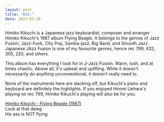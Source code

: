 ```yaml
---
layout: post
title: "831:"
date: 2023-03-28
---
```


Himiko Kikuchi is a Japanese jazz keyboardist, composer and arranger Himiko Kikuchi's 1987 album Flying Beagle. It belongs to the genres of Jazz Fusion, Jazz-Funk, City Pop, Samba-jazz, Big Band, and Smooth Jazz. Japanese JAzz Fusion is one of my favourite genres, hence rec 799, 632, 305, 220, and others.

This album has everything I look for in J-Jazz Fusion. Warm, lush, and at times chaotic. Above all, it's upbeat and uplifting. While it doesn't necessarily do anything unconventional, it doesn't really need to.

None of the instruments here are slacking off, but Kikuchi's piano and keyboard are definitely the highlights. If you enjoyed Hiromi Uehara's playing on rec 799, Himiko Kikuchi's playing will also be for you.

[Himiko Kikuchi \- Flying Beagle (1987)](https://youtu.be/HHOn8u-c2wk)  
Look at that dawg  
His ass is NOT flying
